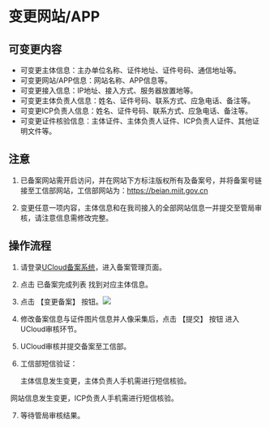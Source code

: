 

# 变更网站/APP

## 可变更内容

- 可变更主体信息：主办单位名称、证件地址、证件号码、通信地址等。
- 可变更网站/APP信息：网站名称、APP信息等。
- 可变更接入信息：IP地址、接入方式、服务器放置地等。
- 可变更主体负责人信息：姓名、证件号码、联系方式、应急电话、备注等。
- 可变更ICP负责人信息：姓名、证件号码、联系方式、应急电话、备注等。
- 可变更证件核验信息：主体证件、主体负责人证件、ICP负责人证件、其他证明文件等。

## 注意

1. 已备案网站需开启访问，并在网站下方标注版权所有及备案号，并将备案号链接至工信部网站，工信部网站为：https://beian.miit.gov.cn

2. 变更任意一项内容，主体信息和在我司接入的全部网站信息一并提交至管局审核，请注意信息需修改完整。

## 操作流程

1. 请登录[UCloud备案系统](https://console.ucloud.cn/icp/)，进入备案管理页面。
   
2. 点击 已备案完成列表 找到对应主体信息。

3. 点击 【变更备案】 按钮。![](https://www-s.ucloud.cn/2022/09/1b2a4743368c410940a13e8b8cf26931_1664421600743.png)

4. 修改备案信息与证件图片信息并人像采集后，点击 【提交】 按钮 进入UCloud审核环节。

5. UCloud审核并提交备案至工信部。

6. 工信部短信验证：

   主体信息发生变更，主体负责人手机需进行短信核验。

​       网站信息发生变更，ICP负责人手机需进行短信核验。

7. 等待管局审核结果。